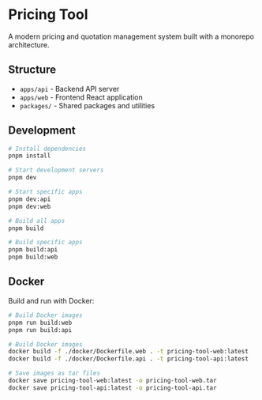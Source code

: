 # Pricing Tool

A modern pricing and quotation management system built with a monorepo architecture.

## Structure

- `apps/api` - Backend API server
- `apps/web` - Frontend React application
- `packages/` - Shared packages and utilities

## Development

```bash
# Install dependencies
pnpm install

# Start development servers
pnpm dev

# Start specific apps
pnpm dev:api
pnpm dev:web

# Build all apps
pnpm build

# Build specific apps
pnpm build:api
pnpm build:web
```

## Docker

Build and run with Docker:

```bash
# Build Docker images
pnpm run build:web
pnpm run build:api

# Build Docker images
docker build -f ./docker/Dockerfile.web . -t pricing-tool-web:latest
docker build -f ./docker/Dockerfile.api . -t pricing-tool-api:latest

# Save images as tar files
docker save pricing-tool-web:latest -o pricing-tool-web.tar
docker save pricing-tool-api:latest -o pricing-tool-api.tar
```
